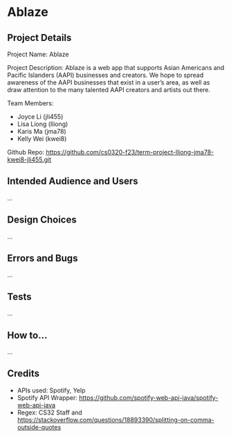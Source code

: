 # Ablaze
## Project Details
Project Name: Ablaze

Project Description: Ablaze is a web app that supports Asian Americans and Pacific Islanders (AAPI) businesses and creators. We hope to spread awareness of the AAPI businesses that exist in a user’s area, as well as draw attention to the many talented AAPI creators and artists out there. 

Team Members:
- Joyce Li (jli455)
- Lisa Liong (lliong)
- Karis Ma (jma78)
- Kelly Wei (kwei8)

Github Repo: https://github.com/cs0320-f23/term-project-lliong-jma78-kwei8-jli455.git

## Intended Audience and Users
...

## Design Choices
...

## Errors and Bugs
...

## Tests
...

## How to...
...

## Credits
- APIs used: Spotify, Yelp
- Spotify API Wrapper: https://github.com/spotify-web-api-java/spotify-web-api-java
- Regex: CS32 Staff and https://stackoverflow.com/questions/18893390/splitting-on-comma-outside-quotes
